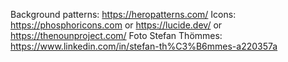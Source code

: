 Background patterns: https://heropatterns.com/
Icons: https://phosphoricons.com or https://lucide.dev/ or https://thenounproject.com/
Foto Stefan Thömmes: https://www.linkedin.com/in/stefan-th%C3%B6mmes-a220357a